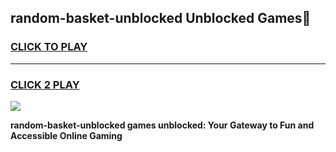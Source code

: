
## random-basket-unblocked Unblocked Games👋
<h3>
<a href="https://news.freeplayer.one?title=random-basket-unblocked&ref=16F">CLICK TO PLAY</a></h3>
<hr>

<h3>
<a href="https://news.freeplayer.one?title=random-basket-unblocked&ref=16F">CLICK 2 PLAY</a>
  
</h3>

<a href="https://news.freeplayer.one?title=random-basket-unblocked&ref=16F/"><img src="https://clearcache.store/games.png"></a>


**random-basket-unblocked games unblocked: Your Gateway to Fun and Accessible Online Gaming**
